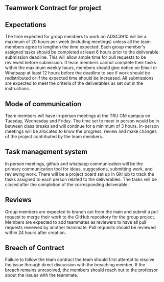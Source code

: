 ## Teamwork Contract for project
## Expectations

The time expected for group members to work on ADSC3910 will be a maximum of 20 hours per week (including meetings) unless all the team members agree to lengthen the time expected.
Each group member's assigned tasks should be completed at least 6 hours prior to the deliverable submission deadline. This will allow ample time for pull requests to be reviewed before submission.
If team members cannot complete their tasks within the maximum weekly hours, members should give notice on Email or Whatsapp at least 12 hours before the deadline to see if work should be redistributed or if the expected time should be increased.
All submissions are expected to meet the criteria of the deliverables as set out in the instructions.

## Mode of communication

Team members will have in-person meetings at the TRU OM campus on Tuesday, Wednesday and Friday. The time set to meet in person would be in between class breaks and will continue for a minimum of 3 hours. In-person meetings will be allocated to know the progress, review and make changes of the project contributed by the team members. 

## Task management system

In person meetings, github and whatsapp communication will be the primary communication tool for ideas, suggestions, submitting work, and reviewing work. There will be a project board set up in GitHub to track the tasks assigned to each person related to the deliverables. The tasks will be closed after the completion of the corresponding deliverable.

## Reviews

Group members are expected to branch out from the main and submit a pull request to merge their work to the GitHub repository for the group project. Members are expected to add teammates as reviewers to have all pull requests reviewed by another teammate. Pull requests should be reviewed within 24 hours after creation.

## Breach of Contract

Failure to follow the team contract the team should first attempt to resolve the issue through direct discussion with the breaching member. If the breach remains unresolved, the members should reach out to the professor about the issues with the teammate.
